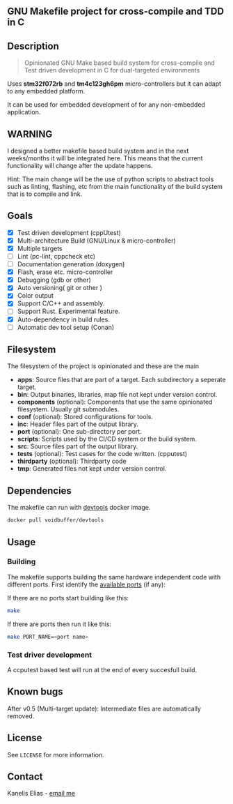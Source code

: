 ## GNU Makefile project for cross-compile and TDD in C

## Description

> Opinionated GNU Make based build system for cross-compile and Test driven development in C for
> dual-targeted environments

Uses **stm32f072rb** and **tm4c123gh6pm** micro-controllers but it can adapt to any
embedded platform.

It can be used for embedded development of for any non-embedded application.

## WARNING

I designed a better makefile based build system and in the next weeks/months it will be integrated here.
This means that the current functionality will change after the update happens.

Hint: The main change will be the use of python scripts to abstract tools such as linting, flashing, etc from the main functionality of the build system that is to compile and link.

## Goals

- [x] Test driven development (cppUtest)
- [x] Multi-architecture Build (GNU/Linux & micro-controller)
- [x] Multiple targets
- [ ] Lint (pc-lint, cppcheck etc)
- [ ] Documentation generation (doxygen)
- [x] Flash, erase etc. micro-controller
- [x] Debugging (gdb or other)
- [x] Auto versioning( git or other )
- [x] Color output
- [x] Support C/C++ and assembly.
- [ ] Support Rust. Experimental feature.
- [x] Auto-dependency in build rules.
- [ ] Automatic dev tool setup (Conan)

## Filesystem

The filesystem of the project is opinionated and these are the main

- **apps**: Source files that are part of a target. Each subdirectory a seperate target.
- **bin**: Output binaries, libraries, map file not kept under version control.
- **components** (optional): Components that use the same opinionated filesystem. Usually git submodules.
- **conf** (optional): Stored configurations for tools.
- **inc**: Header files part of the output library.
- **port** (optional): One sub-directory per port.
- **scripts**: Scripts used by the CI/CD system or the build system.
- **src**: Source files part of the output library.
- **tests** (optional): Test cases for the code written. (cpputest)
- **thirdparty** (optional): Thirdparty code
- **tmp**: Generated files not kept under version control.

## Dependencies

The makefile can run with [devtools](https://hub.docker.com/r/voidbuffer/devtools) docker image.

```sh
docker pull voidbuffer/devtools
```

## Usage

### Building

The makefile supports building the same hardware independent code with different ports.
First identify the [available ports](port) (if any):

If there are no ports start building like this:

```sh
make
```

If there are ports then run it like this:

```sh
make PORT_NAME=<port name>
```

### Test driver development

A ccputest based test will run at the end of every succesfull build.

## Known bugs

After v0.5 (Multi-target update): Intermediate files are automatically removed.

## License

See `LICENSE` for more information.


## Contact

Kanelis Elias - [email me](mailto:e.kanelis@voidbuffer.com)
